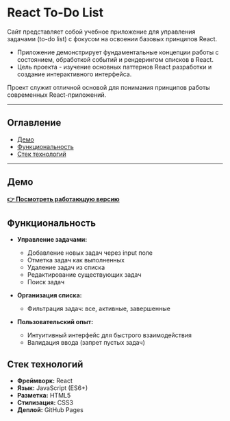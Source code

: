 # React To-Do List

Сайт представляет собой учебное приложение для управления задачами (to-do list) с фокусом на освоении базовых принципов React.

- Приложение демонстрирует фундаментальные концепции работы с состоянием, обработкой событий и рендерингом списков в React.
- Цель проекта - изучение основных паттернов React разработки и создание интерактивного интерфейса.

Проект служит отличной основой для понимания принципов работы современных React-приложений.

---

## Оглавление

- [Демо](#демо)
- [Функциональность](#функциональность)
- [Стек технологий](#стек-технологий)

---

## Демо

**[👉 Посмотреть работающую версию](https://kalachinskii.github.io/ReactTest_To-do-list/)**

## Функциональность

- **Управление задачами:**

  - Добавление новых задач через input поле
  - Отметка задач как выполненных
  - Удаление задач из списка
  - Редактирование существующих задач
  - Поиск задач

- **Организация списка:**

  - Фильтрация задач: все, активные, завершенные

- **Пользовательский опыт:**
  - Интуитивный интерфейс для быстрого взаимодействия
  - Валидация ввода (запрет пустых задач)

## Стек технологий

- **Фреймворк:** React
- **Язык:** JavaScript (ES6+)
- **Разметка:** HTML5
- **Стилизация:** CSS3
- **Деплой:** GitHub Pages
